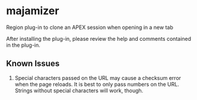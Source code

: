 # majamizer
Region plug-in to clone an APEX session when opening in a new tab

After installing the plug-in, please review the help and comments contained in the plug-in.

## Known Issues

1. Special characters passed on the URL may cause a checksum error when the page reloads. It is best to only pass numbers on the URL. Strings without special characters will work, though.
